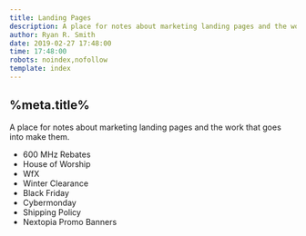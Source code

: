 ```yaml
---
title: Landing Pages
description: A place for notes about marketing landing pages and the work that goes into make them.
author: Ryan R. Smith
date: 2019-02-27 17:48:00
time: 17:48:00
robots: noindex,nofollow
template: index
---
```


## %meta.title%
A place for notes about marketing landing pages and the work that goes into make them.

-   600 MHz Rebates
-   House of Worship
-   WfX
-   Winter Clearance
-   Black Friday
-   Cybermonday
-   Shipping Policy
-   Nextopia Promo Banners

